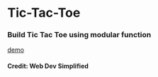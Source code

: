 # Tic-Tac-Toe

### Build Tic Tac Toe using modular function

[demo](https://silviolima94.github.io/tic-tac-toe/)

#### Credit: Web Dev Simplified
